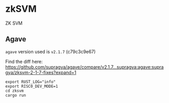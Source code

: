 # zkSVM
ZK SVM

## Agave
`agave` version used is `v2.1.7` (c79c3c9e67)

Find the diff here: https://github.com/supragya/agave/compare/v2.1.7...supragya:agave:supragya/zksvm-2-1-7-fixes?expand=1


```
export RUST_LOG="info"
export RISC0_DEV_MODE=1
cd zksvm
cargo run
```